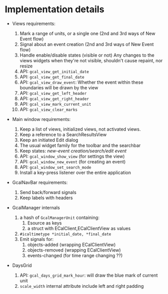 Implementation details
=======================

* Views requirements:
  1. Mark a range of units, or a single one (2nd and 3rd ways of New Event flow)
  2. Signal about an event creation (2nd and 3rd ways of New Event flow)
  3. Handle enable/disable states (visible or not)
     Any changes to the views widgets when they're not visible, shouldn't cause
	 repaint, nor resize
  4. API: `gcal_view_get_initial_date`
  5. API: `gcal_view_get_final_date`
  6. API: `gcal_view_draw_event`: Whether the event within these boundaries will be drawn by the view
  7. API: `gcal_view_get_left_header`
  8. API: `gcal_view_get_right_header`
  9. API: `gcal_view_mark_current_unit`
  9. API: `gcal_view_clear_marks`

* Main window requirements:
  1. Keep a list of views, initialized views, not activated views.
  2. Keep a reference to a SearchResultsView
  3. Keep an initiated Edit dialog
  4. The usual widget family for the toolbar and the searchbar
  6. Keep states: *new-event creation/search/edit event*
  7. API: `gcal_window_show_view` (for settings the view)
  8. API: `gcal_window_new_event` (for creating an event)
  9. API: `gcal_window_set_search_mode`
  10. Install a key-press listener over the entire application

* GcalNavBar requirements:
  1. Send back/forward signals
  2. Keep labels with headers

* GcalManager internals
  1. a hash of `GcalManagerUnit` containing:
     1. Esource as keys
	 2. a struct with ECalClient,ECalClientView as values
  3. `#icaltimetype *initial_date, *final_date`
  4. Emit signals for:
     1. objects-added   (wrapping ECalClientView)
     2. objects-removed (wrapping ECalClientView)
     3. events-changed (for time range changing ??)

* DaysGrid
  1. API: `gcal_days_grid_mark_hour`: will draw the blue mark of current unit
  2. `scale_width` internal attribute include left and right padding
